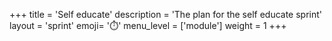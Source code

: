+++
title = 'Self educate'
description = 'The plan for the self educate sprint'
layout = 'sprint'
emoji= '⏱️'
menu_level = ['module']
weight = 1
+++
